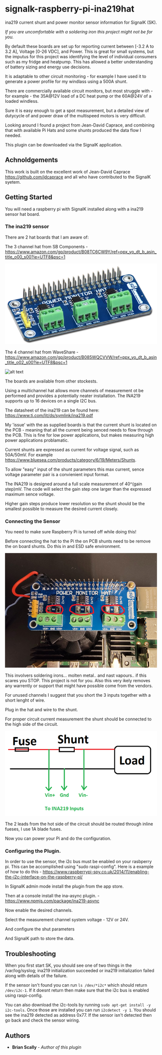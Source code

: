 
# signalk-raspberry-pi-ina219hat
ina219 current shunt and power monitor sensor information for SignalK (SK).

_If you are uncomfortable with a soldering iron this project might not be for you._

By default these boards are set up for reporting current between [-3.2 A to 3.2 A], Voltage [0-26 VDC], and Power.
This is great for small systems, but the imputus for this project was identifying the level of individual consumers such as my fridge and heatpump.
This has allowed a better understanding of battery sizing and energy use decisions.

It is adaptable to other circuit monitoring - for example I have used it to generate a power profile for my windlass using a 500A shunt.

There are commercially available circuit monitors, but most struggle with - for example - the 35A@12V  load of a DC heat pump or the 60A@24V of a loaded windless.

Sure it is easy enough to get a spot measurement, but a detailed view of dutycycle of and power draw of the multispeed motors is very difficult.

Looking around I found a project from Jean-David Caprace, and combining that with available Pi Hats and some shunts produced the data flow I needed.

This plugin can be downloaded via the SignalK application.
## Achnoldgements
This work is built on the excellent work of Jean-David Caprace https://github.com/jdcaprace and all who have contributed to the SignalK syetem.

## Getting Started
You will need a raspberry pi with SignalK installed along with a ina219 sensor hat board.


### The ina219 sensor
There are 2 hat boards that I am aware of:

The 3 channel hat from SB Components - https://www.amazon.com/gp/product/B08TC6CW9Y/ref=ppx_yo_dt_b_asin_title_o00_s00?ie=UTF8&psc=1

![alt test](https://github.com/scallybmHome/signalk-raspberry-pi-ina219hat/blob/master/Pictures/SBComponentsPMH.png)

The 4 channel hat from WaveShare - https://www.amazon.com/gp/product/B085WQCVVW/ref=ppx_yo_dt_b_asin_title_o02_s00?ie=UTF8&psc=1

![alt text](https://github.com/scallybmHome/signalk-raspberry-pi-ina219hat/blob/master/Pictures/waveshare_ina219.png)

The boards are available from other stockests.  

Using a multichannel hat allows more channels of measurement ot be performed and provides a potentially neater installation.
The INA219 supports up to 16 devices on a single I2C bus.

The datasheet of the ina219 can be found here: https://www.ti.com/lit/ds/symlink/ina219.pdf

My 'issue' with the as supplied boards is that the current shunt is located on the PCB - meaning that all the current being senced needs to flow through the PCB.
This is fine for low power applications,  but makes measuring high power applications problamatic.

Current shunts are expressed as current for voltage signal, such as 50A/50mV.
For example https://www.bluesea.com/products/category/6/19/Meters/Shunts.

To allow "easy" input of the shunt parameters this max current, sence voltage parameter pair is a convienient input format.

The INA219 is designed around a full scale measurement of 40^(gain step)mV.  The code will select the gain step one larger than the expressed maximum sence voltage.

Higher gain steps produce lower resolution so the shunt should be the smallest possible to measure the desired current closely.


### Connecting the Sensor
You need to make sure Raspberry Pi is turned off while doing this!

Before connecting the hat to the Pi the on PCB shunts need to be remove the on board shunts.
Do this in and ESD safe environment.

![alt text](https://github.com/scallybmHome/signalk-raspberry-pi-ina219hat/blob/master/Pictures/20220208_141021.jpg)

This involvers soldering irons... molten metal.. and nast vapours..  if this scares you STOP.  This project is not for you.
Also this very ikely removes any warrently or support that might have possible come from the vendors.

For unused channels I suggest that you short the 3 inputs together with a short lenght of wire.

Plug in the hat and wire to the shunt.

For proper circuit current measurement the shunt should be connected to the high side of the circuit.

![alt text](https://github.com/scallybmHome/signalk-raspberry-pi-ina219hat/blob/master/Pictures/hookup.png)

The 2 leads from the hot side of the circuit should be routed through inline fueses, I use 1A blade fuses.

Now you can power your Pi and do the configuration.

### Configuring the Plugin.

In order to use the sensor, the i2c bus must be enabled on your rasbperry pi. This can be accomplished using "sudo raspi-config".
Here is a example of how to do this - https://www.raspberrypi-spy.co.uk/2014/11/enabling-the-i2c-interface-on-the-raspberry-pi/

In SignalK admin mode install the plugin from the app store.

Then at a console install the ina-async plugin. - https://www.npmjs.com/package/ina219-async

Now enable the desired channels.

Select the measurement channel system voltage - 12V or 24V.

And configure the shut parameters

And SignalK path to store the data.

## Troubleshooting
When you first start SK, you should see one of two things in the /var/log/syslog; ina219 initialization succeeded or ina219 initialization failed along with details of the failure.

If the sensor isn't found you can run `ls /dev/*i2c*` which should return `/dev/i2c-1`. If it doesnt return then make sure that the i2c bus is enabled using raspi-config.

You can also download the i2c-tools by running `sudo apt-get install -y i2c-tools`. Once those are installed you can run `i2cdetect -y 1`. You should see the ina219 detected as address 0x77. If the sensor isn't detected then go back and check the sensor wiring.

## Authors

* **Brian Scally** - *Author of this plugin*
